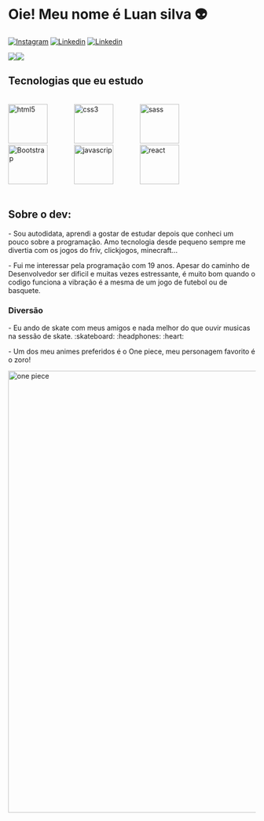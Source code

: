 
# Oie! Meu nome é Luan silva 👽  

[![Instagram](https://img.shields.io/badge/Instagram-E4405F?style=for-the-badge&logo=instagram&logoColor=white)](https://www.instagram.com/luaan.dev/)
[![Linkedin](https://img.shields.io/badge/LinkedIn-0077B5?style=for-the-badge&logo=linkedin&logoColor=white)](https://www.linkedin.com/in/luan-da-silva-7b08aa216/)
[![Linkedin](https://img.shields.io/badge/Discord-0077B5?style=for-the-badge&logo=discord&logoColor=white)](discordapp.com/users/#1417)

<div>
  <div style="display: flex; align-items: flex-start; margin-bottom:20px">
    <img src="https://github-readme-stats.vercel.app/api?username=Luaanslv&show_icons=true&title_color=ffffff&icon_color=34abeb&text_color=daf7dc&bg_color=151515"/><img src="https://github-readme-stats.vercel.app/api/top-langs/?username=Luaanslv&layout=compact&show_icons=true&title_color=ffffff&icon_color=34abeb&text_color=daf7dc&bg_color=151515"/>
  </div>
</div>


## Tecnologias que eu estudo

<div style="display-inline-blok; margin:auto"></br>
 <img style = " width:80px; margin-right:50px" alt="html5" src="https://cdn.jsdelivr.net/gh/devicons/devicon/icons/html5/html5-plain-wordmark.svg">   
 <img style = " width:80px; margin-right:50px" alt="css3" src="https://cdn.jsdelivr.net/gh/devicons/devicon/icons/css3/css3-plain-wordmark.svg">
 <img style = " width:80px; margin-right:50px" alt="sass" src="https://cdn.jsdelivr.net/gh/devicons/devicon/icons/sass/sass-original.svg">
  <img style = " width:80px; margin-right:50px" alt="Bootstrap" src="https://cdn.jsdelivr.net/gh/devicons/devicon/icons/bootstrap/bootstrap-plain-wordmark.svg">      
 <img style = " width:80px; margin-right:50px" alt="javascrip" src="https://cdn.jsdelivr.net/gh/devicons/devicon/icons/javascript/javascript-plain.svg">
 <img style = " width:80px;" alt="react" src="https://cdn.jsdelivr.net/gh/devicons/devicon/icons/react/react-original-wordmark.svg">

</div>
</br>

## Sobre o dev:

<p>- Sou autodidata, aprendi a gostar de estudar depois que conheci um pouco sobre a programação. Amo tecnologia desde pequeno sempre me divertia com os jogos do friv, clickjogos, minecraft...</p>
<p>- Fui me interessar pela programação com 19 anos. Apesar do caminho de Desenvolvedor ser dificil e muitas vezes estressante, é muito bom quando o codigo funciona a vibração é a mesma de um jogo de futebol ou de basquete.</p>

### Diversão
   <p>- Eu ando de skate com meus amigos e nada melhor do que ouvir musicas na sessão de skate. :skateboard: :headphones: :heart: </p>
   <p>- Um dos meu animes preferidos é o One piece, meu personagem favorito é o zoro!</p>
   <p><img src="https://i.redd.it/dugp7t2x67631.gif" alt="one piece" width="900" align="center"></p>



